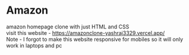# Amazon
amazon homepage clone with just HTML and CSS <br>
visit this website - https://amazonclone-yashraj3329.vercel.app/ <br>
Note - I forgot to make this website responsive for mobiles so it will only work in laptops and pc
